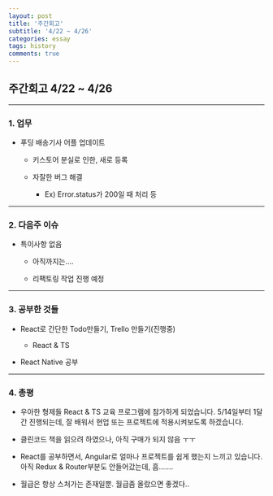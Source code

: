 ```yaml
---
layout: post
title: '주간회고'
subtitle: '4/22 ~ 4/26'
categories: essay
tags: history
comments: true
---
```



## 주간회고 4/22 ~ 4/26

--- 

### 1. 업무

-   푸딩 배송기사 어플 업데이트

    -   키스토어 분실로 인한, 새로 등록

    -   자잘한 버그 해결

        -   Ex) Error.status가 200일 때 처리 등

--- 

### 2. 다음주 이슈

-   특이사항 없음

    -   아직까지는....

    -   리팩토링 작업 진행 예정

--- 

### 3. 공부한 것들

-   React로 간단한 Todo만들기, Trello 만들기(진행중)

    -   React & TS

-   React Native 공부


--- 

### 4. 총평

-   우아한 형제들 React & TS 교육 프로그램에 참가하게 되었습니다. 5/14일부터 1달간 진행되는데, 잘 배워서 현업 또는 프로젝트에 적용시켜보도록 하겠습니다. 

-   클린코드 책을 읽으려 하였으나, 아직 구매가 되지 않음 ㅜㅜ

-   React를 공부하면서, Angular로 얼마나 프로젝트를 쉽게 했는지 느끼고 있습니다. 아직 Redux & Router부분도 안들어갔는데, 흠.......

-   월급은 항상 스처가는 존재일뿐. 월급좀 올랐으면 좋겠다..





